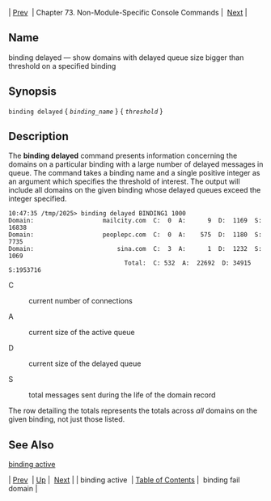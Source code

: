 | [Prev](console_commands.binding_active)  | Chapter 73. Non-Module-Specific Console Commands |  [Next](console_commands.binding_fail_domain) |

<a name="console_commands.binding_delayed"></a>
## Name

binding delayed — show domains with delayed queue size bigger than threshold on a specified binding

## Synopsis

`binding delayed` { *`binding_name`* } { *`threshold`* }

<a name="idp11825856"></a>
## Description

The **binding delayed**         command presents information concerning the domains on a particular binding with a large number of delayed messages in queue. The command takes a binding name and a single positive integer as an argument which specifies the threshold of interest. The output will include all domains on the given binding whose delayed queues exceed the integer specified.

```
10:47:35 /tmp/2025> binding delayed BINDING1 1000
Domain:                   mailcity.com  C:  0  A:      9  D:  1169  S: 16838
Domain:                   peoplepc.com  C:  0  A:    575  D:  1180  S:  7735
Domain:                       sina.com  C:  3  A:      1  D:  1232  S:  1069
                                Total:  C: 532  A:  22692  D: 34915  S:1953716
```

<dl className="variablelist">

<dt>C</dt>

<dd>

current number of connections

</dd>

<dt>A</dt>

<dd>

current size of the active queue

</dd>

<dt>D</dt>

<dd>

current size of the delayed queue

</dd>

<dt>S</dt>

<dd>

total messages sent during the life of the domain record

</dd>

</dl>

The row detailing the totals represents the totals across *all* domains on the given binding, not just those listed.

<a name="idp7771344"></a>
## See Also

[binding active](console_commands.binding_active "binding active")

| [Prev](console_commands.binding_active)  | [Up](console.cmds.ref) |  [Next](console_commands.binding_fail_domain) |
| binding active  | [Table of Contents](index) |  binding fail domain |

